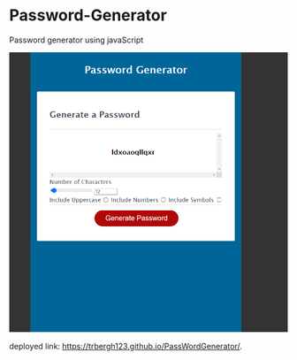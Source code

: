 # Password-Generator

Password generator using javaScript

![](PasswordGen.PNG)


deployed link: https://trbergh123.github.io/PassWordGenerator/.
